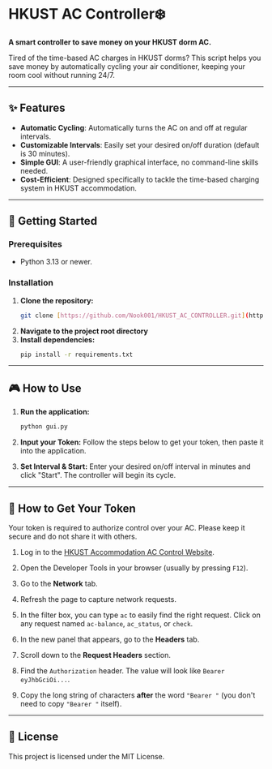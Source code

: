 # HKUST AC Controller❄️

**A smart controller to save money on your HKUST dorm AC.**

Tired of the time-based AC charges in HKUST dorms? This script helps you save money by automatically cycling your air conditioner, keeping your room cool without running 24/7.

---

## ✨ Features

-   **Automatic Cycling**: Automatically turns the AC on and off at regular intervals.
-   **Customizable Intervals**: Easily set your desired on/off duration (default is 30 minutes).
-   **Simple GUI**: A user-friendly graphical interface, no command-line skills needed.
-   **Cost-Efficient**: Designed specifically to tackle the time-based charging system in HKUST accommodation.

---

## 🚀 Getting Started

### Prerequisites

-   Python 3.13 or newer.

### Installation

1.  **Clone the repository:**
    ```bash
    git clone [https://github.com/Nook001/HKUST_AC_CONTROLLER.git](https://github.com/Nook001/HKUST_AC_CONTROLLER.git)
    ```
2.  **Navigate to the project root directory**
2.  **Install dependencies:**
    ```bash
    pip install -r requirements.txt
    ```

---

## 🎮 How to Use

1.  **Run the application:**
    ```bash
    python gui.py
    ```

2.  **Input your Token:**
    Follow the steps below to get your token, then paste it into the application.

3.  **Set Interval & Start:**
    Enter your desired on/off interval in minutes and click "Start". The controller will begin its cycle.

---

## 🔑 How to Get Your Token

Your token is required to authorize control over your AC. Please keep it secure and do not share it with others.

1.  Log in to the [HKUST Accommodation AC Control Website](https://w5.ab.ust.hk/njggt/app/home).
2.  Open the Developer Tools in your browser (usually by pressing `F12`).
3.  Go to the **Network** tab.
4.  Refresh the page to capture network requests.
5.  In the filter box, you can type `ac` to easily find the right request. Click on any request named `ac-balance`, `ac_status`, or `check`.
    
6.  In the new panel that appears, go to the **Headers** tab.
7.  Scroll down to the **Request Headers** section.
8.  Find the `Authorization` header. The value will look like `Bearer eyJhbGciOi...`.
9.  Copy the long string of characters **after** the word `"Bearer "` (you don't need to copy `"Bearer "` itself).

---

## 📄 License

This project is licensed under the MIT License.
